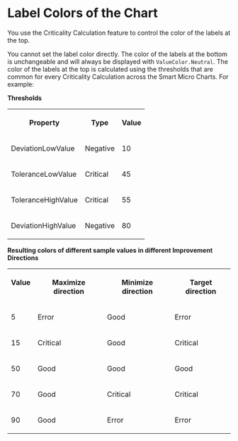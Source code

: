 <!-- loioaa4bf0f6d2a943d9b9931db81421d523 -->

# Label Colors of the Chart

You use the Criticality Calculation feature to control the color of the labels at the top.

You cannot set the label color directly. The color of the labels at the bottom is unchangeable and will always be displayed with `ValueColor.Neutral`. The color of the labels at the top is calculated using the thresholds that are common for every Criticality Calculation across the Smart Micro Charts. For example:

**Thresholds**


<table>
<tr>
<th valign="top">

Property

</th>
<th valign="top">

Type

</th>
<th valign="top">

Value

</th>
</tr>
<tr>
<td valign="top">

DeviationLowValue

</td>
<td valign="top">

Negative

</td>
<td valign="top">

10

</td>
</tr>
<tr>
<td valign="top">

ToleranceLowValue

</td>
<td valign="top">

Critical

</td>
<td valign="top">

45

</td>
</tr>
<tr>
<td valign="top">

ToleranceHighValue

</td>
<td valign="top">

Critical

</td>
<td valign="top">

55

</td>
</tr>
<tr>
<td valign="top">

DeviationHighValue

</td>
<td valign="top">

Negative

</td>
<td valign="top">

80

</td>
</tr>
</table>

**Resulting colors of different sample values in different Improvement Directions**


<table>
<tr>
<th valign="top">

Value

</th>
<th valign="top">

Maximize direction

</th>
<th valign="top">

Minimize direction

</th>
<th valign="top">

Target direction

</th>
</tr>
<tr>
<td valign="top">

5

</td>
<td valign="top">

Error

</td>
<td valign="top">

Good

</td>
<td valign="top">

Error

</td>
</tr>
<tr>
<td valign="top">

15

</td>
<td valign="top">

Critical

</td>
<td valign="top">

Good

</td>
<td valign="top">

Critical

</td>
</tr>
<tr>
<td valign="top">

50

</td>
<td valign="top">

Good

</td>
<td valign="top">

Good

</td>
<td valign="top">

Good

</td>
</tr>
<tr>
<td valign="top">

70

</td>
<td valign="top">

Good

</td>
<td valign="top">

Critical

</td>
<td valign="top">

Critical

</td>
</tr>
<tr>
<td valign="top">

90

</td>
<td valign="top">

Good

</td>
<td valign="top">

Error

</td>
<td valign="top">

Error

</td>
</tr>
</table>

